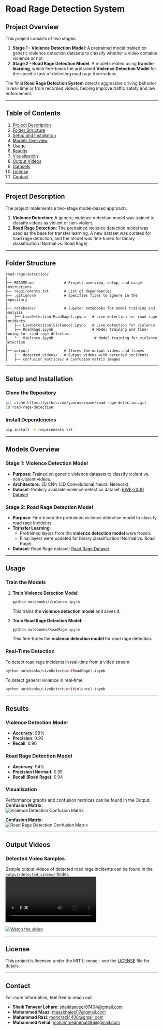 # **Road Rage Detection System**

## **Project Overview**
This project consists of two stages:  
1. **Stage 1 - Violence Detection Model**: A pretrained model trained on generic violence detection datasets to classify whether a video contains violence or not.  
2. **Stage 2 - Road Rage Detection Model**: A model created using **transfer learning**, which fine-tunes the pretrained **Violence Detection Model** for the specific task of detecting road rage from videos.  

The final **Road Rage Detection System** detects aggressive driving behavior in real-time or from recorded videos, helping improve traffic safety and law enforcement.

---

## **Table of Contents**
1. [Project Description](#project-description)  
2. [Folder Structure](#folder-structure)  
3. [Setup and Installation](#setup-and-installation)  
4. [Models Overview](#models-overview)  
5. [Usage](#usage)  
6. [Results](#results)  
7. [Visualisation](#visualization)
8. [Output Videos](#output-videos)  
9. [Datasets](#datasets)  
10. [License](#license)  
11. [Contact](#contact)

---

## **Project Description**
The project implements a two-stage model-based approach:  
1. **Violence Detection**: A generic violence detection model was trained to classify videos as violent or non-violent.  
2. **Road Rage Detection**: The pretrained violence detection model was used as the base for transfer learning. A new dataset was curated for road rage detection, and the model was fine-tuned for binary classification (Normal vs. Road Rage).  

---

## **Folder Structure**

```
road-rage-detection/
│
├── README.md              # Project overview, setup, and usage instructions
├── requirements.txt       # List of dependencies
├── .gitignore             # Specifies files to ignore in the repository
│
├── notebooks/             # Jupyter notebooks for model training and analysis
│   ├── LiveDetection(RoadRage).ipynb   # Live detection for road rage incidents
│   ├── LiveDetection(Violence).ipynb   # Live detection for violence
│   ├── RoadRage.ipynb                  # Model training and fine-tuning for road rage detection
│   └── Violence.ipynb                   # Model training for violence detection
│
├── output/                # Stores the output videos and frames
│   ├── detected_videos/   # Output videos with detected incidents
│   ├── confusion_matrices/ # Confusion matrix images
```

---

## **Setup and Installation**

### **Clone the Repository**
```bash
git clone https://github.com/yourusername/road-rage-detection.git
cd road-rage-detection
```

### **Install Dependencies**
```bash
pip install -r requirements.txt
```

---

## **Models Overview**

### **Stage 1: Violence Detection Model**
- **Purpose**: Trained on generic violence datasets to classify violent vs. non-violent videos.
- **Architecture**: 3D CNN (3D Convolutional Neural Network).  
- **Dataset**: Publicly available violence detection dataset: [RWF-2000 Dataset](https://www.kaggle.com/datasets/vulamnguyen/rwf2000)  

### **Stage 2: Road Rage Detection Model**
- **Purpose**: Fine-tuned the pretrained violence detection model to classify road rage incidents.  
- **Transfer Learning**:  
  - Pretrained layers from the **violence detection model** were frozen.
  - Final layers were updated for binary classification (Normal vs. Road Rage).  
- **Dataset**: Road Rage dataset: [Road Rage Dataset](https://www.kaggle.com/datasets/shaiktanveer7/road-rage-dataset)  

---

## **Usage**

### **Train the Models**
1. **Train Violence Detection Model**:  
   ```bash
   python notebooks/Violence.ipynb
   ```
   This trains the **violence detection model** and saves it.

2. **Train Road Rage Detection Model**:  
   ```bash
   python notebooks/RoadRage.ipynb
   ```
   This fine-tunes the **violence detection model** for road rage detection.

### **Real-Time Detection**
To detect road rage incidents in real-time from a video stream:
```bash
python notebooks/LiveDetection(RoadRage).ipynb
```
To detect general violence in real-time:
```bash
python notebooks/LiveDetection(Violence).ipynb
```

---

## **Results**

### **Violence Detection Model**
- **Accuracy**: 98%  
- **Precision**: 0.93  
- **Recall**: 0.90  



### **Road Rage Detection Model**
- **Accuracy**: 94%  
- **Precision (Normal)**: 0.95  
- **Recall (Road Rage)**: 0.94  


### **Visualization**
Performance graphs and confusion matrices can be found in the Output.
**Confusion Matrix:**  
![Violence Detection Confusion Matrix](Output/confusion_matrices/violence_confusion_matrix.png)

**Confusion Matrix:**  
![Road Rage Detection Confusion Matrix](Output/confusion_matrices/road_rage_confusion_matrix.png)

---

## **Output Videos**
### **Detected Video Samples**
Sample output videos of detected road rage incidents can be found in the `output/detected_videos/` folder.
![Live Road Rage Detection ](https://github.com/tanveer744/road-rage-detection/releases/download/v1/output.mp4)

[![Watch the video](https://img.youtube.com/vi/VIDEO_ID/0.jpg)](https://github.com/tanveer744/road-rage-detection/releases/download/v1/output.mp4)

---

## **License**
This project is licensed under the MIT License - see the [LICENSE](LICENSE) file for details.

---

## **Contact**
For more information, feel free to reach out:
- **Shaik Tanveer Lohare**: shaiktanveer07404@gmail.com
- **Mohammed Maaz**: maazkhaleel17@gmail.com
- **Mahammad Razi**: mohdrazi4408@gmail.com
- **Mohammed Nehal**: mohammednehal486@gmail.com

